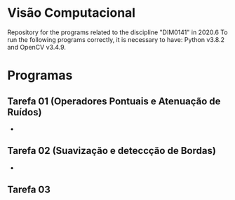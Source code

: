 # Visão Computacional
 Repository for the programs related to the discipline "DIM0141" in 2020.6
 To run the following programs correctly, it is necessary to have: Python v3.8.2 and OpenCV v3.4.9.
 
 # Programas
 
 ## Tarefa 01 (Operadores Pontuais e Atenuação de Ruídos)
  - 
 ## Tarefa 02 (Suavização e deteccção de Bordas)
  - 
 ## Tarefa 03
 
